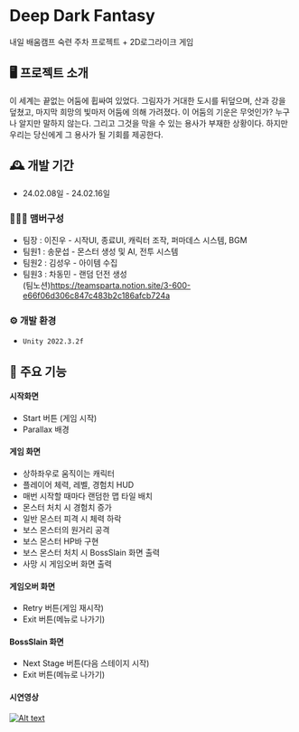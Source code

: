 # Deep Dark Fantasy
내일 배움캠프 숙련 주차 프로젝트 + 2D로그라이크 게임


## 🖥️ 프로젝트 소개
이 세계는 끝없는 어둠에 휩싸여 있었다. 그림자가 거대한 도시를 뒤덮으며, 산과 강을 덮쳤고, 마지막 희망의 빛마저 어둠에 의해 가려졌다. 이 어둠의 기운은 무엇인가? 누구나 알지만 말하지 않는다. 그리고 그것을 막을 수 있는 용사가 부재한 상황이다. 하지만 우리는 당신에게 그 용사가 될 기회를 제공한다.
<br>

## 🕰️ 개발 기간
* 24.02.08일 - 24.02.16일

### 🧑‍🤝‍🧑 맴버구성
 - 팀장  : 이진우 - 시작UI, 종료UI, 캐릭터 조작, 퍼마데스 시스템, BGM
 - 팀원1 : 송문섭 - 몬스터 생성 및 AI, 전투 시스템
 - 팀원2 : 김성우 - 아이템 수집
 - 팀원3 : 차동민 - 랜덤 던전 생성<br>
(팀노션)<https://teamsparta.notion.site/3-600-e66f06d306c847c483b2c186afcb724a>

### ⚙️ 개발 환경
- `Unity 2022.3.2f`

## 📌 주요 기능
#### 시작화면
- Start 버튼 (게임 시작)
- Parallax 배경
#### 게임 화면
- 상하좌우로 움직이는 캐릭터
- 플레이어 체력, 레벨, 경험치 HUD
- 매번 시작할 때마다 랜덤한 맵 타일 배치
- 몬스터 처치 시 경험치 증가
- 일반 몬스터 피격 시 체력 하락
- 보스 몬스터의 원거리 공격
- 보스 몬스터 HP바 구현
- 보스 몬스터 처치 시 BossSlain 화면 출력
- 사망 시 게임오버 화면 출력
#### 게임오버 화면 
- Retry 버튼(게임 재시작)
- Exit 버튼(메뉴로 나가기)
#### BossSlain 화면 
- Next Stage 버튼(다음 스테이지 시작)
- Exit 버튼(메뉴로 나가기)
#### 시연영상
[![Alt text](https://img.youtube.com/vi/S6o42Z4mGaw/0.jpg)](https://www.youtube.com/watch?v=S6o42Z4mGaw)
